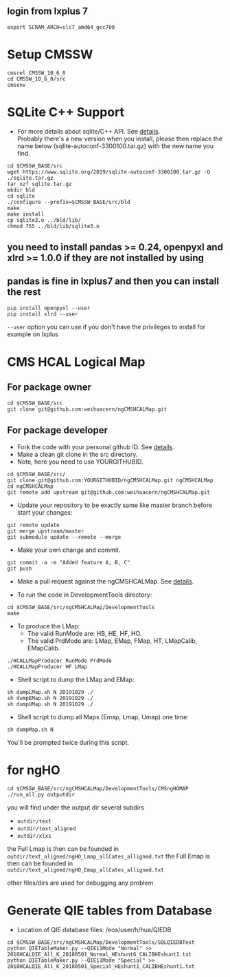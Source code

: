## login from lxplus 7 

```
export SCRAM_ARCH=slc7_amd64_gcc700
```
# Setup CMSSW
```
cmsrel CMSSW_10_6_0
cd CMSSW_10_6_0/src
cmsenv
```

# SQLite C++ Support
- For more details about sqlite/C++ API. See [details](https://www.sqlite.org/download.html). <br />
Probably there's a new version when you install, please then replace the name below (sqlite-autoconf-3300100.tar.gz) with the new name you find.
```
cd $CMSSW_BASE/src
wget https://www.sqlite.org/2019/sqlite-autoconf-3300100.tar.gz -O ./sqlite.tar.gz
tar xzf sqlite.tar.gz
mkdir bld
cd sqlite
./configure --prefix=$CMSSW_BASE/src/bld 
make
make install
cp sqlite3.o ../bld/lib/
chmod 755 ../bld/lib/sqlite3.o
```

## you need to install pandas >= 0.24, openpyxl and xlrd >= 1.0.0 if they are not installed by using

## pandas is fine in lxplus7 and then you can install the rest

```
pip install openpyxl --user
pip install xlrd --user
```
`--user` option you can use if you don't have the privileges to install for example on lxplus

# CMS HCAL Logical Map
## For package owner
```
cd $CMSSW_BASE/src
git clone git@github.com:weihuacern/ngCMSHCALMap.git
```

## For package developer
- Fork the code with your personal github ID. See [details](https://help.github.com/articles/fork-a-repo/). <br />
- Make a clean git clone in the src directory. <br />
- Note, here you need to use YOURGITHUBID. <br />
```
cd $CMSSW_BASE/src/
git clone git@github.com:YOURGITHUBID/ngCMSHCALMap.git ngCMSHCALMap
cd ngCMSHCALMap
git remote add upstream git@github.com:weihuacern/ngCMSHCALMap.git
```

- Update your repository to be exactly same like master branch before start your changes: <br />
```
git remote update
git merge upstream/master
git submodule update --remote --merge
```

- Make your own change and commit. <br />
```
git commit -a -m "Added feature A, B, C"
git push
```

- Make a pull request against the ngCMSHCALMap. See [details](https://help.github.com/articles/using-pull-requests/).<br />

- To run the code in DevelopmentTools directory:<br />

```
cd $CMSSW_BASE/src/ngCMSHCALMap/DevelopmentTools
make
```
<!---
- To analyze the LMap:<br />

```
./HCALLMapAnalyzer RunMode
```
The valid RunMode are: HBHEHFVME, HBHEHFuTCA, HOVME, ngHEuTCA, ngHFuTCA.<br />
Plots To be fixed: HBHE VME FE vs BE plot, crate 0 not showed, fpga how to show in letter?<br />
-->

- To produce the LMap:<br />
  - The valid RunMode are: HB, HE, HF, HO.<br />                                                                                                                                                            
  - The valid PrdMode are: LMap, EMap, FMap, HT, LMapCalib, EMapCalib.<br />
```
./HCALLMapProducer RunMode PrdMode
./HCALLMapProducer HF LMap
```

- Shell script to dump the LMap and EMap:<br />
```
sh dumpLMap.sh N 20191029 ./
sh dumpEMap.sh N 20191029 ./
sh dumpUMap.sh N 20191029 ./
```

- Shell script to dump all Maps (Emap, Lmap, Umap) one time:<br />
```
sh dumpMap.sh N
```
You'll be prompted twice during this script.

# for ngHO
```
cd $CMSSW_BASE/src/ngCMSHCALMap/DevelopmentTools/CMSngHOMAP
./run_all.py outputdir
```
you will find under the output dir several subdirs 
- `outdir/text`
- `outdir/text_aligned`
- `outdir/xlxs`

the Full Lmap is then can be founded in `outdir/text_aligned/ngHO_Lmap_allCates_alligned.txt`
the Full Emap is then can be founded in `outdir/text_aligned/ngHO_Emap_allCates_alligned.txt`

other files/dirs are used for debugging any problem


<!---
# Data visualization
- plotly installation and setup
```
pip install --install-option="--prefix=$CMSSW_BASE/python" plotly
python
import plotly
plotly.tools.set_credentials_file(username='DemoAccount', api_key='lr1c37zw81')
```

# Test of GUI
```
javac frm.java
java frm
```

# Documnetation
```
doxygen -g Doxyfile
doxygen Doxyfile
cd latex
make
```

# Pandas Test
- To read xls file and dump Emap directly:<br />
```
cd $CMSSW_BASE/src/ngCMSHCALMap/DevelopmentTools/PandasTest
pip install --install-option="--prefix=$CMSSW_BASE/python" xlrd
export PYTHONPATH=$CMSSW_BASE/python/lib/python2.6/site-packages:$PYTHONPATH
python DumpEMapfromCalib.py >> HCALEmapCALIB_J.txt
```
-->

# Generate QIE tables from Database
- Location of QIE database files: /eos/user/h/hua/QIEDB<br />
```
cd $CMSSW_BASE/src/ngCMSHCALMap/DevelopmentTools/SQLQIEDBTest
python QIETableMaker.py --QIE11Mode "Normal" >> 2018HCALQIE_All_K_20180501_Normal_HEshunt6_CALIBHEshunt1.txt
python QIETableMaker.py --QIE11Mode "Special" >> 2018HCALQIE_All_K_20180501_Special_HEshunt1_CALIBHEshunt1.txt
```
